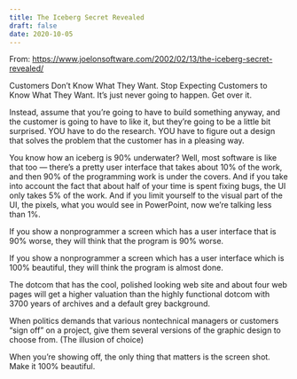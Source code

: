 ```yaml
---
title: The Iceberg Secret Revealed
draft: false
date: 2020-10-05
---
```


From: https://www.joelonsoftware.com/2002/02/13/the-iceberg-secret-revealed/

Customers Don’t Know What They Want. Stop Expecting Customers to Know What They Want. It’s just never going to happen. Get over it.

Instead, assume that you’re going to have to build something anyway, and the customer is going to have to like it, but they’re going to be a little bit surprised. YOU have to do the research. YOU have to figure out a design that solves the problem that the customer has in a pleasing way.

You know how an iceberg is 90% underwater? Well, most software is like that too — there’s a pretty user interface that takes about 10% of the work, and then 90% of the programming work is under the covers. And if you take into account the fact that about half of your time is spent fixing bugs, the UI only takes 5% of the work. And if you limit yourself to the visual part of the UI, the pixels, what you would see in PowerPoint, now we’re talking less than 1%.

If you show a nonprogrammer a screen which has a user interface that is 90% worse, they will think that the program is 90% worse. 

If you show a nonprogrammer a screen which has a user interface which is 100% beautiful, they will think the program is almost done.

The dotcom that has the cool, polished looking web site and about four web pages will get a higher valuation than the highly functional dotcom with 3700 years of archives and a default grey background.

When politics demands that various nontechnical managers or customers “sign off” on a project, give them several versions of the graphic design to choose from. (The illusion of choice)

When you’re showing off, the only thing that matters is the screen shot. Make it 100% beautiful.